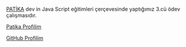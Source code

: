 
[PATİKA](https://app.patika.dev/) dev in Java Script eğitimleri  çerçevesinde yaptığımız 3.cü ödev çalışmasıdır.

[Patika Profilim](https://app.patika.dev/sibgat)

[GitHub Profilim](https://github.com/Sibgatullahsanli)